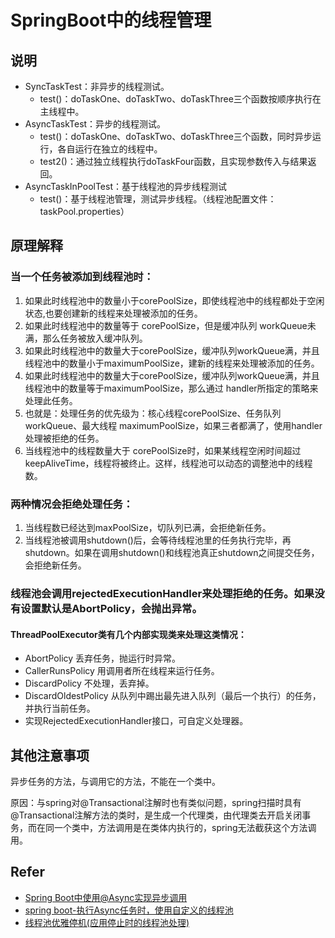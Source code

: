 # SpringBoot中的线程管理
## 说明
- SyncTaskTest：非异步的线程测试。
    - test()：doTaskOne、doTaskTwo、doTaskThree三个函数按顺序执行在主线程中。
- AsyncTaskTest：异步的线程测试。
    - test()：doTaskOne、doTaskTwo、doTaskThree三个函数，同时异步运行，各自运行在独立的线程中。
    - test2()：通过独立线程执行doTaskFour函数，且实现参数传入与结果返回。
- AsyncTaskInPoolTest：基于线程池的异步线程测试
    - test()：基于线程池管理，测试异步线程。（线程池配置文件：taskPool.properties）
## 原理解释
### 当一个任务被添加到线程池时：
1. 如果此时线程池中的数量小于corePoolSize，即使线程池中的线程都处于空闲状态,也要创建新的线程来处理被添加的任务。
2. 如果此时线程池中的数量等于 corePoolSize，但是缓冲队列 workQueue未满，那么任务被放入缓冲队列。
3. 如果此时线程池中的数量大于corePoolSize，缓冲队列workQueue满，并且线程池中的数量小于maximumPoolSize，建新的线程来处理被添加的任务。
4. 如果此时线程池中的数量大于corePoolSize，缓冲队列workQueue满，并且线程池中的数量等于maximumPoolSize，那么通过 handler所指定的策略来处理此任务。
5. 也就是：处理任务的优先级为：核心线程corePoolSize、任务队列workQueue、最大线程 maximumPoolSize，如果三者都满了，使用handler处理被拒绝的任务。
6. 当线程池中的线程数量大于 corePoolSize时，如果某线程空闲时间超过keepAliveTime，线程将被终止。这样，线程池可以动态的调整池中的线程数。
### 两种情况会拒绝处理任务：
1. 当线程数已经达到maxPoolSize，切队列已满，会拒绝新任务。
2. 当线程池被调用shutdown()后，会等待线程池里的任务执行完毕，再shutdown。如果在调用shutdown()和线程池真正shutdown之间提交任务，会拒绝新任务。
### 线程池会调用rejectedExecutionHandler来处理拒绝的任务。如果没有设置默认是AbortPolicy，会抛出异常。
#### ThreadPoolExecutor类有几个内部实现类来处理这类情况：
- AbortPolicy 丢弃任务，抛运行时异常。
- CallerRunsPolicy 用调用者所在线程来运行任务。
- DiscardPolicy 不处理，丢弃掉。
- DiscardOldestPolicy 从队列中踢出最先进入队列（最后一个执行）的任务，并执行当前任务。
- 实现RejectedExecutionHandler接口，可自定义处理器。
## 其他注意事项
异步任务的方法，与调用它的方法，不能在一个类中。

原因：与spring对@Transactional注解时也有类似问题，spring扫描时具有@Transactional注解方法的类时，是生成一个代理类，由代理类去开启关闭事务，而在同一个类中，方法调用是在类体内执行的，spring无法截获这个方法调用。

## Refer
- [Spring Boot中使用@Async实现异步调用](http://blog.didispace.com/springbootasync/)
- [spring boot-执行Async任务时，使用自定义的线程池](http://blog.csdn.net/liuchuanhong1/article/details/64132520)
- [线程池优雅停机(应用停止时的线程池处理)](http://blog.sina.com.cn/s/blog_7d1968e20102x1x4.html)